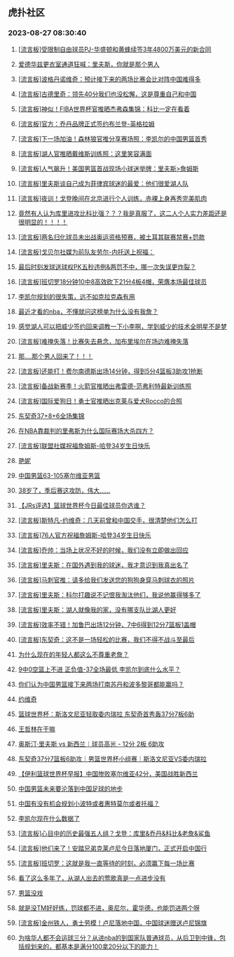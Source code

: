 ## 虎扑社区 
### 2023-08-27 08:30:40

1. [[流言板]受限制自由球员PJ-华盛顿和黄蜂续签3年4800万美元的新合同](https://bbs.hupu.com/61845959.html)

2. [爱德华兹更衣室通道狂喊：里夫斯，你就是那个男人](https://bbs.hupu.com/61845543.html)

3. [[流言板]波格丹诺维奇：预计接下来的两场比赛会比对阵中国难得多](https://bbs.hupu.com/61843763.html)

4. [[流言板]古德里奇：领先40分我们也没松懈，这是尊重自己和中国](https://bbs.hupu.com/61844981.html)

5. [[流言板]神似！FIBA世界杯官推晒杰弗森集锦：科比一定在看着](https://bbs.hupu.com/61845582.html)

6. [[流言板]官方：乔丹品牌正式签约布兰登-英格拉姆](https://bbs.hupu.com/61843984.html)

7. [[流言板]下一场加油！森林狼官推分享赛场照：李凯尔的中国男篮首秀](https://bbs.hupu.com/61845867.html)

8. [[流言板]湖人官推晒戴维斯训练照：这里笑容满面](https://bbs.hupu.com/61847553.html)

9. [[流言板]人气飙升！美国男篮首战现场小球迷举牌：里夫斯>詹姆斯](https://bbs.hupu.com/61840943.html)

10. [[流言板]里夫斯谈自己成为菲律宾球迷的最爱：他们很爱湖人队](https://bbs.hupu.com/61847549.html)

11. [[流言板]夜训！戈登晚间在北京进行个人训练，赤裸上身再秀完美肌肉](https://bbs.hupu.com/61844441.html)

12. [竟然有人认为库里进攻比科比强？？？我是真服了，这二人个人实力差距还是很明显的！！！！](https://bbs.hupu.com/61847569.html)

13. [[流言板]两名归化球员未出战奥运资格预赛，被土耳其联赛禁赛+罚款](https://bbs.hupu.com/61846134.html)

14. [[流言板]戈贝尔社媒为前队友劳尔-内托送上祝福：️](https://bbs.hupu.com/61847591.html)

15. [最后时刻发球送球权PK五秒违例&两罚不中，哪一次失误更炸裂？](https://bbs.hupu.com/61837287.html)

16. [[流言板]班切罗18分钟10中8高效砍下21分4板4帽，荣膺本场最佳球员](https://bbs.hupu.com/61845375.html)

17. [李凯尔规划的很失策，远不如克拉克森有用](https://bbs.hupu.com/61839432.html)

18. [最近才看的nba，不懂就问这榜单为什么没有我詹？](https://bbs.hupu.com/61847797.html)

19. [感觉湖人可以把威少签约回来调教一下小李啊，学到威少的技术全明星不是梦](https://bbs.hupu.com/61847723.html)

20. [[流言板]难掩失落！比赛失去悬念，加布里埃尔在场边难掩失落](https://bbs.hupu.com/61837473.html)

21. [那....那个男人回来了！！！](https://bbs.hupu.com/61841927.html)

22. [[流言板]还能打！费尔南德斯出场14分钟，得到5分4篮板3助攻1抢断](https://bbs.hupu.com/61844802.html)

23. [[流言板]备战新赛季！火箭官推晒出弗雷德-范弗利特最新训练照](https://bbs.hupu.com/61847897.html)

24. [[流言板]国际爱狗日！勇士官推晒出克莱与爱犬Rocco的合照](https://bbs.hupu.com/61847952.html)

25. [东契奇37+8+6全场集锦](https://bbs.hupu.com/61843607.html)

26. [在NBA靠裁判的里弗斯为什么国际赛场大杀四方？](https://bbs.hupu.com/61847480.html)

27. [[流言板]联盟社媒祝福詹姆斯-哈登34岁生日快乐](https://bbs.hupu.com/61838546.html)

28. [艳妮](https://bbs.hupu.com/61847565.html)

29. [中国男篮63-105塞尔维亚男篮](https://bbs.hupu.com/61847500.html)

30. [38岁了，季后赛这攻防，伟大……](https://bbs.hupu.com/61847417.html)

31. [【JRs评选】篮球世界杯今日最佳球员你选谁？](https://bbs.hupu.com/61844737.html)

32. [[流言板]斯特凡-约维奇：几天前曾和中国交手，很清楚他们怎么打](https://bbs.hupu.com/61844764.html)

33. [[流言板]76人官方祝福詹姆斯-哈登34岁生日快乐](https://bbs.hupu.com/61842530.html)

34. [[流言板]乔帅：当场上状况不好的时候，我们没有立即做出回应](https://bbs.hupu.com/61844620.html)

35. [[流言板]里夫斯：在国外遇到我的球迷，我才意识到我真出名了](https://bbs.hupu.com/61836740.html)

36. [[流言板]马刺官推：请多给我们发送您的狗狗身穿马刺球衣的照片](https://bbs.hupu.com/61845651.html)

37. [[流言板]里夫斯：科尔打趣说不记恨我淘汰他们，我说他赢得够多了](https://bbs.hupu.com/61836844.html)

38. [[流言板]里夫斯：湖人就像我的家，没有哪支队比湖人更好](https://bbs.hupu.com/61836626.html)

39. [[流言板]效率不错！加鲁巴出场12分钟，7中6得到12分7篮板1盖帽](https://bbs.hupu.com/61844857.html)

40. [[流言板]东契奇：这不是一场轻松的比赛，我们不得不战斗至最后](https://bbs.hupu.com/61843931.html)

41. [为什么现在的年轻人都这么不尊重老詹？](https://bbs.hupu.com/61841485.html)

42. [9中0空篮上不进 正负值-37全场最低 李凯尔到底什么水平？](https://bbs.hupu.com/61842028.html)

43. [你们认为中国男篮接下来两场打南苏丹和波多黎哥都能赢吗？](https://bbs.hupu.com/61847344.html)

44. [约维奇](https://bbs.hupu.com/61839379.html)

45. [篮球世界杯：斯洛文尼亚轻取委内瑞拉 东契奇首秀轰37分7板6助](https://bbs.hupu.com/61841311.html)

46. [王哲林在干嘛](https://bbs.hupu.com/61839140.html)

47. [奥斯汀·里夫斯 vs 新西兰｜球员高光 - 12分 2板 6助攻](https://bbs.hupu.com/61846139.html)

48. [东契奇37分7篮板6助攻｜男篮世界杯小组赛｜斯洛文尼亚VS委内瑞拉](https://bbs.hupu.com/61841426.html)

49. [【伊利篮球世界杯早报】中国惨败塞尔维亚42分，美国战胜新西兰](https://bbs.hupu.com/61845242.html)

50. [中国男篮未来要沦落到中国足球的地步](https://bbs.hupu.com/61839605.html)

51. [中国有没有机会规划小波特或者惠特莫尔或者托福？](https://bbs.hupu.com/61842432.html)

52. [李凯尔现在什么数据了](https://bbs.hupu.com/61839565.html)

53. [[流言板]心目中的历史最强五人组？戈登：库里&乔丹&科比&老詹&鲨鱼](https://bbs.hupu.com/61844298.html)

54. [[流言板]他们来了！安踏兄弟克莱卢尼今日落地厦门，正式开启中国行](https://bbs.hupu.com/61833621.html)

55. [[流言板]班切罗：这就是我一直等待的时刻，必须赢下每一场比赛](https://bbs.hupu.com/61845276.html)

56. [看了这么多年了，从湖人出去的莺歌真是一点进步没有](https://bbs.hupu.com/61845065.html)

57. [男篮没戏](https://bbs.hupu.com/61841909.html)

58. [就是没TM好好练，罚球都不进，奥尼尔，霍华德，也能罚进两个呀](https://bbs.hupu.com/61840884.html)

59. [[流言板]金州铁人，勇士劳模！卢尼落地中国，中国球迷赠送卢尼锦旗](https://bbs.hupu.com/61833051.html)

60. [为啥华人都不会运球三分？从进nba的到国家队普通球员，从后卫到中锋，包括规划来的，都基本是满分100拿20分以下的能力！](https://bbs.hupu.com/61840993.html)

